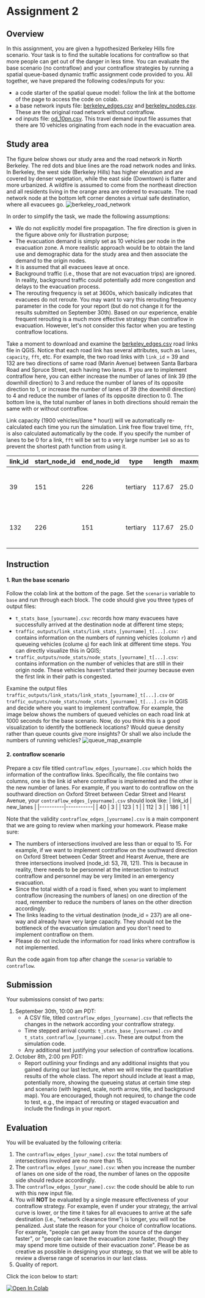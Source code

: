 # Assignment 2

## Overview

In this assignment, you are given a hypothesized Berkeley Hills fire scenario. Your task is to find the suitable locations for contraflow so that more people can get out of the danger in less time. You can evaluate the base scenario (no contraflow) and your contraflow strategies by running a spatial queue-based dynamic traffic assignment code provided to you. All together, we have prepared the following codes/inputs for you: 
* a code starter of the spatial queue model: follow the link at the bottome of the page to access the code on colab.
* a base network inputs file: [berkeley_edges.csv](https://raw.githubusercontent.com/UCB-CE170a/Fall2020/master/traffic_data/berkeley_edges.csv) and [berkeley_nodes.csv](https://raw.githubusercontent.com/UCB-CE170a/Fall2020/master/traffic_data/berkeley_nodes.csv). These are the original road network without contraflow.
* od inputs file: [od_10pn.csv](https://raw.githubusercontent.com/UCB-CE170a/Fall2020/master/traffic_data/od_10pn.csv). This travel demand input file assumes that there are 10 vehicles originating from each node in the evacuation area.

## Study area

The figure below shows our study area and the road network in North Berkeley. The red dots and blue lines are the road network nodes and links. In Berkeley, the west side (Berkeley Hills) has higher elevation and are covered by denser vegetation, while the east side (Downtown) is flatter and more urbanized. A wildfire is assumed to come from the northeast direction and all residents living in the orange area are ordered to evacuate. The road network node at the bottom left corner denotes a virtual safe destination, where all evacuees go.
![berkeley_road_network](berkeley_road_network.png "Berkeley roads")

In order to simplify the task, we made the following assumptions:
- We do not explicitly model fire propagation. The fire direction is given in the figure above only for illustration purpose;
- The evacuation demand is simply set as 10 vehicles per node in the evacuation zone. A more realistic approach would be to obtain the land use and demographic data for the study area and then associate the demand to the origin nodes.
- It is assumed that all evacuees leave at once.
- Background traffic (i.e., those that are not evacuation trips) are ignored. In reality, background traffic could potentially add more congestion and delays to the evacuation process.
- The rerouting frequency is set at 3600s, which basically indicates that evacuees do not reroute. You may want to vary this rerouting frequency parameter in the code for your report (but do not change it for the results submitted on September 30th). Based on our experience, enable frequent rerouting is a much more effective strategy than contraflow in evacuation. However, let's not consider this factor when you are testing contraflow locations.

Take a moment to download and examine the [berkeley_edges.csv](https://raw.githubusercontent.com/UCB-CE170a/Fall2020/master/traffic_data/berkeley_edges.csv) road links file in QGIS. Notice that each road link has several attributes, such as `lanes`, `capacity`, `fft`, etc. For example, the two road links with `link_id` = 39 and 132 are two directions of same road (Marin Avenue) between Santa Barbara Road and Spruce Street, each having two lanes. If you are to implement contraflow here, you can either increase the number of lanes of link 39 (the downhill direction) to 3 and reduce the number of lanes of its opposite direction to 1, or increase the number of lanes of 39 (the downhill direction) to 4 and reduce the number of lanes of its opposite direction to 0. The bottom line is, the total number of lanes in both directions should remain the same with or without contraflow.

Link capacity (1900 vehicles/(lane * hour)) will ve automatically re-calculated each time you run the simulation. Link free flow travel time, `fft`, is also calculated automatically by the code. If you specify the number of lanes to be 0 for a link,  `fft` will be set to a very large number `1e8` so as to prevent the shortest path function from using it.

|link_id  | start_node_id| end_node_id  |  type   | length  |maxmph   |lanes    | capacity| fft      | ... |
|---------|--------------|--------------|---------|---------|---------|---------|---------|----------|-----|
|39       |151           |226           |tertiary |117.67   |25.0     |2        |3800     |10.53.    |-----|
|132      |226           |151           |tertiary |117.67   |25.0     |2        |3800     |10.53.    |-----|

## Instruction
#### 1. Run the base scenario
Follow the colab link at the bottom of the page. Set the `scenario` variable to `base` and run through each block. The code should give you three types of output files:
- `t_stats_base_[yourname].csv`: records how many evacuees have successfully arrived at the destination node at different time steps;
- `traffic_outputs/link_stats/link_stats_[yourname]_t[...].csv`: contains information on the numbers of running vehicles (column `r`) and queueing vehicles (colume `q`) for each link at different time steps. You can directly visualize this in QGIS;
- `traffic_outputs/node_stats/node_stats_[yourname]_t[...].csv`: contains information on the number of vehicles that are still in their origin node. These vehicles haven't started their journey because even the first link in their path is congested.

Examine the output files `traffic_outputs/link_stats/link_stats_[yourname]_t[...].csv` or `traffic_outputs/node_stats/node_stats_[yourname]_t[...].csv` in QGIS and decide where you want to implement contraflow. For example, the image below shows the numbers of queued vehicles on each road link at 1000 seconds for the base scenario. Now, do you think this is a good visualization to identify the bottleneck locations? Would queue density rather than queue counts give more insights? Or shall we also include the numbers of running vehicles?
![queue_map_example](queue_map_example.png "Queuing vehicle map")

#### 2. contraflow scenario
Prepare a csv file titled `contraflow_edges_[yourname].csv` which holds the information of the contraflow links. Specifically, the file contains two columns, one is the link id where contraflow is implemented and the other is the new number of lanes. For example, if you want to do contraflow on the southward direction on Oxford Street between Cedar Street and Hearst Avenue, your `contraflow_edges_[yourname].csv` should look like:
| link_id  | new_lanes |
|----------|-----------|
|  40      | 3         |
| 123      | 1         |
| 112      | 3         |
| 186      | 1         |

Note that the validity `contraflow_edges_[yourname].csv` is a main component that we are going to review when marking your homework. Please make sure:
- The numbers of intersections involved are less than or equal to 15. For example, if we want to implement contraflow on the southward direction on Oxford Street between Cedar Street and Hearst Avenue, there are three intersections involved (node_id: 53, 78, 121). This is because in reality, there needs to be personnel at the intersection to instruct contraflow and personnel may be very limited in an emergency evacuation.
- Since the total width of a road is fixed, when you want to implement contraflow (increasing the numbers of lanes) on one direction of the road, remember to reduce the numbers of lanes on the other direction accordingly.
- The links leading to the virtual destination (node_id = 237) are all one-way and already have very large capacity. They should not be the bottleneck of the evacuation simulation and you don't need to implement contraflow on them.
- Please do not include the information for road links where contraflow is not implemented.

Run the code again from top after change the `scenario` variable to `contraflow`.

## Submission
Your submissions consist of two parts:
1. September 30th, 10:00 am PDT: 
    * A CSV file, titled `contraflow_edges_[yourname].csv` that reflects the changes in the network according your contraflow strategy.
    * Time stepped arrival counts: `t_stats_base_[yourname].csv` and `t_stats_contraflow_[yourname].csv`. These are output from the simulation code.
    * Any additional text justifying your selection of contraflow locations.
2. October 8th, 2:00 pm PDT:
    * Report outlining your findings and any additional insights that you gained during our last lecture, when we will review the quantitative results of the whole class. The report should include at least a map, potentially more, showing the queueing status at certain time step and  scenario (with legned, scale, north arrow, title, and background map). You are encouraged, though not required, to change the code to test, e.g., the impact of rerouting or staged evacuation and include the findings in your report.

## Evaluation
You will be evaluated by the following criteria:
1. The `contraflow_edges_[your_name].csv`: the total numbers of intersections involved are no more than 15.
2. The `contraflow_edges_[your_name].csv`: when you increase the number of lanes on one side of the road, the  number of lanes on the opposite side should reduce accordingly.
4. The `contraflow_edges_[your_name].csv`: the code should be able to run with this new input file.
5. You will **NOT** be evaluated by a single measure effectiveness of your contraflow strategy. For example, even if under your strategy, the arrival curve is lower, or the time it takes for all evacuees to arrive at the safe destination (i.e., "network clearance time") is longer, you will not be penalized. Just state the reason for your choice of contraflow locations. For example, "people can get away from the source of the danger faster", or "people can leave the evacuation zone faster, though they may spend more time outside of their evacuation zone". Please be as creative as possible in designing your strategy, so that we will be able to review a diverse range of scenarios in our last class.
6. Quality of report.

Click the icon below to start:

[![Open In Colab](https://colab.research.google.com/assets/colab-badge.svg)](https://colab.research.google.com/github/UCB-CE170a/Fall2020/blob/master/homeworks/hw2/Assignment2_student.ipynb)
